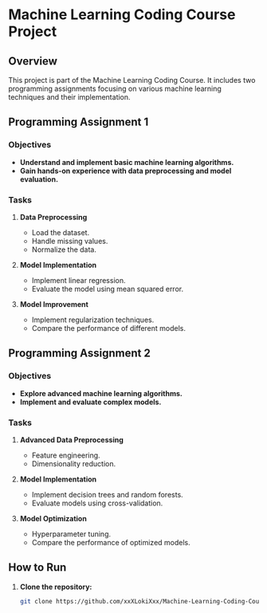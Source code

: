 # Machine Learning Coding Course Project

## Overview
This project is part of the Machine Learning Coding Course. It includes two programming assignments focusing on various machine learning techniques and their implementation.

## Programming Assignment 1

### Objectives
- **Understand and implement basic machine learning algorithms.**
- **Gain hands-on experience with data preprocessing and model evaluation.**

### Tasks
1. **Data Preprocessing**
   - Load the dataset.
   - Handle missing values.
   - Normalize the data.

2. **Model Implementation**
   - Implement linear regression.
   - Evaluate the model using mean squared error.

3. **Model Improvement**
   - Implement regularization techniques.
   - Compare the performance of different models.

## Programming Assignment 2

### Objectives
- **Explore advanced machine learning algorithms.**
- **Implement and evaluate complex models.**

### Tasks
1. **Advanced Data Preprocessing**
   - Feature engineering.
   - Dimensionality reduction.

2. **Model Implementation**
   - Implement decision trees and random forests.
   - Evaluate models using cross-validation.

3. **Model Optimization**
   - Hyperparameter tuning.
   - Compare the performance of optimized models.

## How to Run
1. **Clone the repository:**
   ```bash
   git clone https://github.com/xxXLokiXxx/Machine-Learning-Coding-Course-Project.git
